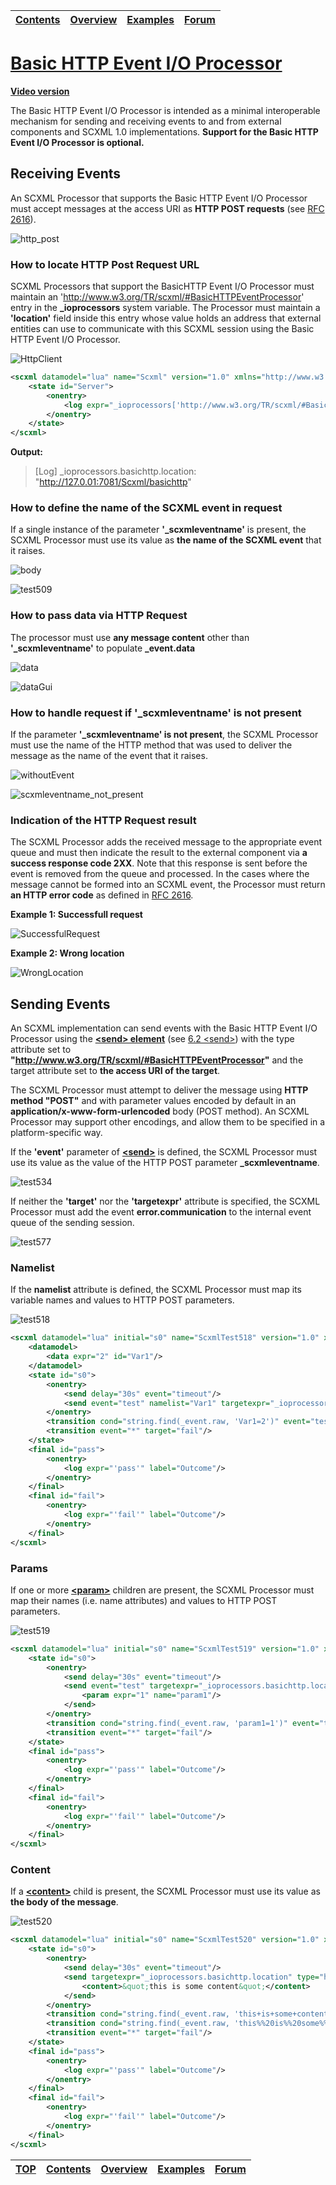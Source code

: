 <a name="top-anchor"/>

| [Contents](../README.md#table-of-contents) | [Overview](../README.md#scxml-overview) | [Examples](../README.md#examples) | [Forum](https://github.com/alexzhornyak/SCXML-tutorial/discussions) |
|---|---|---|---|

# [Basic HTTP Event I/O Processor](https://www.w3.org/TR/scxml/#BasicHTTPEventProcessor)
[**Video version**](https://youtu.be/bHxh5bKmIzM)

The Basic HTTP Event I/O Processor is intended as a minimal interoperable mechanism for sending and receiving events to and from external components and SCXML 1.0 implementations. **Support for the Basic HTTP Event I/O Processor is optional.**

## Receiving Events
An SCXML Processor that supports the Basic HTTP Event I/O Processor must accept messages at the access URI as **HTTP POST requests** (see [RFC 2616](https://www.w3.org/TR/scxml/#HTTP)).

![http_post](https://user-images.githubusercontent.com/18611095/57123153-786f0680-6d89-11e9-9536-fa7ea20569e6.png)

### How to locate HTTP Post Request URL
SCXML Processors that support the BasicHTTP Event I/O Processor must maintain an 'http://www.w3.org/TR/scxml/#BasicHTTPEventProcessor' entry in the **_ioprocessors** system variable. The Processor must maintain a **'location'** field inside this entry whose value holds an address that external entities can use to communicate with this SCXML session using the Basic HTTP Event I/O Processor.

![HttpClient](https://user-images.githubusercontent.com/18611095/57123442-85402a00-6d8a-11e9-8a4a-e4da2e0721b1.png)

```xml
<scxml datamodel="lua" name="Scxml" version="1.0" xmlns="http://www.w3.org/2005/07/scxml">
	<state id="Server">
		<onentry>
			<log expr="_ioprocessors['http://www.w3.org/TR/scxml/#BasicHTTPEventProcessor'].location" label="_ioprocessors.basichttp.location"/>
		</onentry>
	</state>
</scxml>
```

**Output:**
> [Log] _ioprocessors.basichttp.location: "http://127.0.01:7081/Scxml/basichttp"
>

### How to define the name of the SCXML event in request
If a single instance of the parameter **'_scxmleventname'** is present, the SCXML Processor must use its value as **the name of the SCXML event** that it raises.

![body](https://user-images.githubusercontent.com/18611095/57124003-a6097f00-6d8c-11e9-88c3-78d702437759.png)

![test509](https://user-images.githubusercontent.com/18611095/57124617-1b764f00-6d8f-11e9-9ff6-7bfa9fd47969.png)

### How to pass data via HTTP Request
The processor must use **any message content** other than **'_scxmleventname'** to populate **_event.data**

![data](https://user-images.githubusercontent.com/18611095/57125151-f4b91800-6d90-11e9-9f9f-2aa08ccd3ba2.png)

![dataGui](https://user-images.githubusercontent.com/18611095/57125253-685b2500-6d91-11e9-822b-5d06b8820164.png)

### How to handle request if '\_scxmleventname' is not present
If the parameter **'\_scxmleventname' is not present**, the SCXML Processor must use the name of the HTTP method that was used to deliver the message as the name of the event that it raises.

![withoutEvent](https://user-images.githubusercontent.com/18611095/57125825-7a3dc780-6d93-11e9-92fc-a3fdb3f59bc1.png)

![scxmleventname_not_present](https://user-images.githubusercontent.com/18611095/57125950-00f2a480-6d94-11e9-883f-8c03116ccc5d.png)

### Indication of the HTTP Request result
The SCXML Processor adds the received message to the appropriate event queue and must then indicate the result to the external component via **a success response code 2XX**. Note that this response is sent before the event is removed from the queue and processed. In the cases where the message cannot be formed into an SCXML event, the Processor must return **an HTTP error code** as defined in [RFC 2616](https://www.w3.org/TR/scxml/#HTTP).

**Example 1: Successfull request**

![SuccessfulRequest](https://user-images.githubusercontent.com/18611095/57126597-30a2ac00-6d96-11e9-9dd9-628bba455394.png)


**Example 2: Wrong location**

![WrongLocation](https://user-images.githubusercontent.com/18611095/57126864-292fd280-6d97-11e9-914a-62f4f88277d8.png)


## Sending Events
An SCXML implementation can send events with the Basic HTTP Event I/O Processor using the [**\<send\> element**](send.md) (see [6.2 \<send\>](https://www.w3.org/TR/scxml/#send)) with the type attribute set to **"http://www.w3.org/TR/scxml/#BasicHTTPEventProcessor"** and the target attribute set to **the access URI of the target**. 

The SCXML Processor must attempt to deliver the message using **HTTP method "POST"** and with parameter values encoded by default in an **application/x-www-form-urlencoded** body (POST method). An SCXML Processor may support other encodings, and allow them to be specified in a platform-specific way.

If the **'event'** parameter of [**\<send\>**](send.md) is defined, the SCXML Processor must use its value as the value of the HTTP POST parameter **\_scxmleventname**.

![test534](https://user-images.githubusercontent.com/18611095/57127917-7feadb80-6d9a-11e9-8260-6997145ac026.png)

If neither the **'target'** nor the **'targetexpr'** attribute is specified, the SCXML Processor must add the event **error.communication** to the internal event queue of the sending session.

![test577](https://user-images.githubusercontent.com/18611095/57128378-ddcbf300-6d9b-11e9-8efe-741119c981ac.png)

### Namelist
If the **namelist** attribute is defined, the SCXML Processor must map its variable names and values to HTTP POST parameters.

![test518](https://user-images.githubusercontent.com/18611095/57134191-06f57f00-6dae-11e9-9a56-1937e169a96b.png)

```xml
<scxml datamodel="lua" initial="s0" name="ScxmlTest518" version="1.0" xmlns="http://www.w3.org/2005/07/scxml" xmlns:conf="http://www.w3.org/2005/scxml-conformance">
	<datamodel>
		<data expr="2" id="Var1"/>
	</datamodel>
	<state id="s0">
		<onentry>
			<send delay="30s" event="timeout"/>
			<send event="test" namelist="Var1" targetexpr="_ioprocessors.basichttp.location" type="http://www.w3.org/TR/scxml/#BasicHTTPEventProcessor"/>
		</onentry>
		<transition cond="string.find(_event.raw, 'Var1=2')" event="test" target="pass"/>
		<transition event="*" target="fail"/>
	</state>
	<final id="pass">
		<onentry>
			<log expr="'pass'" label="Outcome"/>
		</onentry>
	</final>
	<final id="fail">
		<onentry>
			<log expr="'fail'" label="Outcome"/>
		</onentry>
	</final>
</scxml>
```

### Params
If one or more [**\<param\>**](param.md) children are present, the SCXML Processor must map their names (i.e. name attributes) and values to HTTP POST parameters.

![test519](https://user-images.githubusercontent.com/18611095/57134353-9b5fe180-6dae-11e9-9c18-a3225993b27b.png)

```xml
<scxml datamodel="lua" initial="s0" name="ScxmlTest519" version="1.0" xmlns="http://www.w3.org/2005/07/scxml" xmlns:conf="http://www.w3.org/2005/scxml-conformance">
	<state id="s0">
		<onentry>
			<send delay="30s" event="timeout"/>
			<send event="test" targetexpr="_ioprocessors.basichttp.location" type="http://www.w3.org/TR/scxml/#BasicHTTPEventProcessor">
				<param expr="1" name="param1"/>
			</send>
		</onentry>
		<transition cond="string.find(_event.raw, 'param1=1')" event="test" target="pass"/>
		<transition event="*" target="fail"/>
	</state>
	<final id="pass">
		<onentry>
			<log expr="'pass'" label="Outcome"/>
		</onentry>
	</final>
	<final id="fail">
		<onentry>
			<log expr="'fail'" label="Outcome"/>
		</onentry>
	</final>
</scxml>
```

### Content
If a [**\<content\>**](content.md) child is present, the SCXML Processor must use its value as **the body of the message**.

![test520](https://user-images.githubusercontent.com/18611095/57134516-16c19300-6daf-11e9-93cf-f3b40a207eb3.png)

```xml
<scxml datamodel="lua" initial="s0" name="ScxmlTest520" version="1.0" xmlns="http://www.w3.org/2005/07/scxml" xmlns:conf="http://www.w3.org/2005/scxml-conformance">
	<state id="s0">
		<onentry>
			<send delay="30s" event="timeout"/>
			<send targetexpr="_ioprocessors.basichttp.location" type="http://www.w3.org/TR/scxml/#BasicHTTPEventProcessor">
				<content>&quot;this is some content&quot;</content>
			</send>
		</onentry>
		<transition cond="string.find(_event.raw, 'this+is+some+content')" event="HTTP.POST" target="pass"/>
		<transition cond="string.find(_event.raw, 'this%%20is%%20some%%20content')" event="HTTP.POST" target="pass"/>
		<transition event="*" target="fail"/>
	</state>
	<final id="pass">
		<onentry>
			<log expr="'pass'" label="Outcome"/>
		</onentry>
	</final>
	<final id="fail">
		<onentry>
			<log expr="'fail'" label="Outcome"/>
		</onentry>
	</final>
</scxml>
```

| [TOP](#top-anchor) | [Contents](../README.md#table-of-contents) | [Overview](../README.md#scxml-overview) | [Examples](../Examples/README.md) | [Forum](https://github.com/alexzhornyak/SCXML-tutorial/discussions) |
|---|---|---|---|---|
